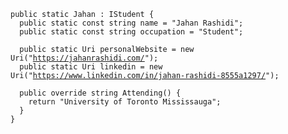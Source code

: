 <pre>
 <code>
public static Jahan : IStudent {
  public static const string name = "Jahan Rashidi";
  public static const string occupation = "Student";

  public static Uri personalWebsite = new Uri("<a href="https://jahanrashidi.com/">https://jahanrashidi.com/</a>");
  public static Uri linkedin = new Uri("<a href="https://www.linkedin.com/in/jahan-rashidi-8555a1297/">https://www.linkedin.com/in/jahan-rashidi-8555a1297/</a>");

  public override string Attending() {
    return "University of Toronto Mississauga";
  }
}
   </code>
  </pre>
